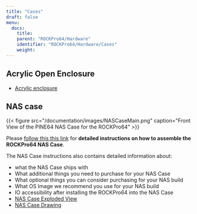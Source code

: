 ```yaml
---
title: "Cases"
draft: false
menu:
  docs:
    title:
    parent: "ROCKPro64/Hardware"
    identifier: "ROCKPro64/Hardware/Cases"
    weight:
---
```


## Acrylic Open Enclosure

* [Acrylic enclosure](https://pine64.com/product/pine-a64-rockpro64-acrylic-open-enclosure)

## NAS case

{{< figure src="/documentation/images/NASCaseMain.png" caption="Front View of the PINE64 NAS Case for the ROCKPro64" >}}

Please [follow this this link](/documentation/Accessories/Cases/NASCase) for **detailed instructions on how to assemble the ROCKPro64 NAS Case**.

The NAS Case instructions also contains detailed information about:

* what the NAS Case ships with
* What additional things you need to purchase for your NAS Case
* What optional things you can consider purchasing for your NAS build
* What OS Image we recommend you use for your NAS build
* IO accessibility after installing the ROCKPro64 into the NAS Case
* [NAS Case Exploded View](https://files.pine64.org/doc/rockpro64/ROCKPro64%20NAS%20Case%20Exploded%20View%20Diagram.pdf)
* [NAS Case Drawing](https://files.pine64.org/doc/rockpro64/NAS%20Case%20Drawing.dwg)
